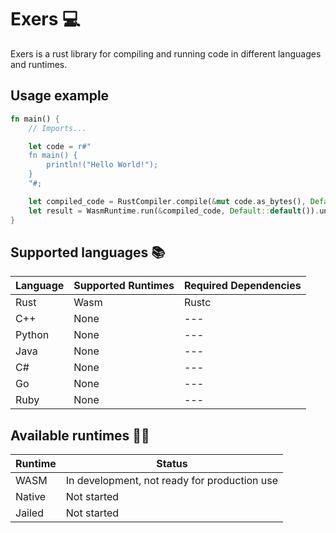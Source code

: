 # Exers :computer:

Exers is a rust library for compiling and running code in different languages and runtimes.

## Usage example

```rust
fn main() {
    // Imports...

    let code = r#"
    fn main() {
        println!("Hello World!");
    }
    "#;

    let compiled_code = RustCompiler.compile(&mut code.as_bytes(), Default::default());
    let result = WasmRuntime.run(&compiled_code, Default::default()).unwrap();
}
```

## Supported languages :books:

| Language | Supported Runtimes | Required Dependencies |
| -------- | ------------------ | --------------------- |
| Rust     | Wasm               | Rustc                 |
| C++      | None               | ---                   |
| Python   | None               | ---                   |
| Java     | None               | ---                   |
| C#       | None               | ---                   |
| Go       | None               | ---                   |
| Ruby     | None               | ---                   |

## Available runtimes :running_man:

| Runtime | Status                                       |
| ------- | -------------------------------------------- |
| WASM    | In development, not ready for production use |
| Native  | Not started                                  |
| Jailed  | Not started                                  |
